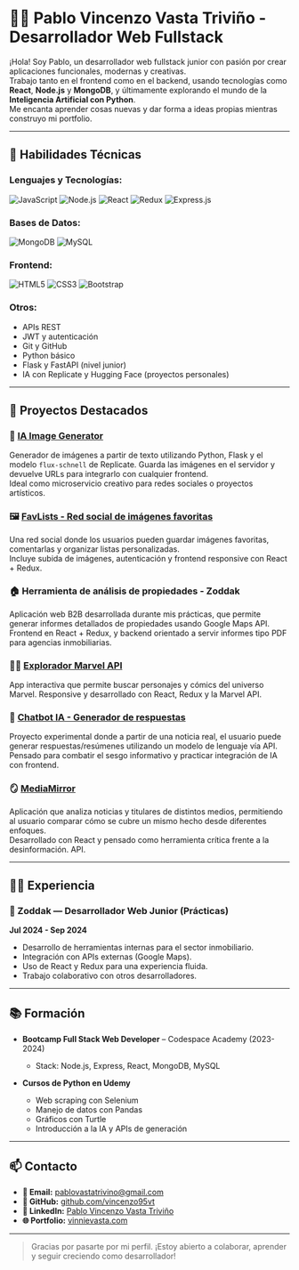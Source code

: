 # 👨‍💻 Pablo Vincenzo Vasta Triviño - Desarrollador Web Fullstack

¡Hola! Soy Pablo, un desarrollador web fullstack junior con pasión por crear aplicaciones funcionales, modernas y creativas.  
Trabajo tanto en el frontend como en el backend, usando tecnologías como **React**, **Node.js** y **MongoDB**, y últimamente explorando el mundo de la **Inteligencia Artificial con Python**.  
Me encanta aprender cosas nuevas y dar forma a ideas propias mientras construyo mi portfolio.

---

## 🚀 Habilidades Técnicas

### Lenguajes y Tecnologías:
![JavaScript](https://img.shields.io/badge/JavaScript-F7DF1E?style=for-the-badge&logo=javascript&logoColor=black)
![Node.js](https://img.shields.io/badge/Node.js-339933?style=for-the-badge&logo=nodedotjs&logoColor=white)
![React](https://img.shields.io/badge/React-61DAFB?style=for-the-badge&logo=react&logoColor=black)
![Redux](https://img.shields.io/badge/Redux-764ABC?style=for-the-badge&logo=redux&logoColor=white)
![Express.js](https://img.shields.io/badge/Express.js-000000?style=for-the-badge&logo=express&logoColor=white)

### Bases de Datos:
![MongoDB](https://img.shields.io/badge/MongoDB-4EA94B?style=for-the-badge&logo=mongodb&logoColor=white)
![MySQL](https://img.shields.io/badge/MySQL-4479A1?style=for-the-badge&logo=mysql&logoColor=white)

### Frontend:
![HTML5](https://img.shields.io/badge/HTML5-E34F26?style=for-the-badge&logo=html5&logoColor=white)
![CSS3](https://img.shields.io/badge/CSS3-1572B6?style=for-the-badge&logo=css3&logoColor=white)
![Bootstrap](https://img.shields.io/badge/Bootstrap-563D7C?style=for-the-badge&logo=bootstrap&logoColor=white)

### Otros:
- APIs REST
- JWT y autenticación
- Git y GitHub
- Python básico
- Flask y FastAPI (nivel junior)
- IA con Replicate y Hugging Face (proyectos personales)

---

## 💼 Proyectos Destacados

### 🎨 [IA Image Generator](https://github.com/vincenzo95vt/ia-image-generator)  
Generador de imágenes a partir de texto utilizando Python, Flask y el modelo `flux-schnell` de Replicate. Guarda las imágenes en el servidor y devuelve URLs para integrarlo con cualquier frontend.  
Ideal como microservicio creativo para redes sociales o proyectos artísticos.

### 🖼️ [FavLists - Red social de imágenes favoritas](https://github.com/vincenzo95vt/SocialWeb-FavLists)  
Una red social donde los usuarios pueden guardar imágenes favoritas, comentarlas y organizar listas personalizadas.  
Incluye subida de imágenes, autenticación y frontend responsive con React + Redux.

### 🏠 Herramienta de análisis de propiedades - Zoddak  
Aplicación web B2B desarrollada durante mis prácticas, que permite generar informes detallados de propiedades usando Google Maps API.  
Frontend en React + Redux, y backend orientado a servir informes tipo PDF para agencias inmobiliarias.

### 🦸‍♂️ [Explorador Marvel API](https://vincenzo95vt.github.io/Personal-Projects/)  
App interactiva que permite buscar personajes y cómics del universo Marvel. Responsive y desarrollado con React, Redux y la Marvel API.

### 💬 [Chatbot IA - Generador de respuestas](https://github.com/vincenzo95vt/ia-news-chatbot)  
Proyecto experimental donde a partir de una noticia real, el usuario puede generar respuestas/resúmenes utilizando un modelo de lenguaje vía API.  
Pensado para combatir el sesgo informativo y practicar integración de IA con frontend.

### 🪞 [MediaMirror](https://github.com/vincenzo95vt/MediaMirror)  
Aplicación que analiza noticias y titulares de distintos medios, permitiendo al usuario comparar cómo se cubre un mismo hecho desde diferentes enfoques.  
Desarrollado con React y pensado como herramienta crítica frente a la desinformación.
 API.

---

## 👨‍💼 Experiencia

### 🏢 Zoddak — Desarrollador Web Junior (Prácticas)  
**Jul 2024 - Sep 2024**  
- Desarrollo de herramientas internas para el sector inmobiliario.  
- Integración con APIs externas (Google Maps).  
- Uso de React y Redux para una experiencia fluida.  
- Trabajo colaborativo con otros desarrolladores.

---

## 📚 Formación

- **Bootcamp Full Stack Web Developer** – Codespace Academy (2023-2024)  
  - Stack: Node.js, Express, React, MongoDB, MySQL

- **Cursos de Python en Udemy**  
  - Web scraping con Selenium  
  - Manejo de datos con Pandas  
  - Gráficos con Turtle  
  - Introducción a la IA y APIs de generación

---

## 📫 Contacto

- **📧 Email:** [pablovastatrivino@gmail.com](mailto:pablovastatrivino@gmail.com)  
- **🐙 GitHub:** [github.com/vincenzo95vt](https://github.com/vincenzo95vt)  
- **💼 LinkedIn:** [Pablo Vincenzo Vasta Triviño](https://www.linkedin.com/in/pablo-vincenzo-vasta-trivi%C3%B1o/)  
- **🌐 Portfolio:** [vinnievasta.com](https://vinnievasta.com)

---

> Gracias por pasarte por mi perfil. ¡Estoy abierto a colaborar, aprender y seguir creciendo como desarrollador!
